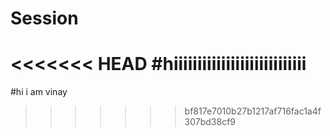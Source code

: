 # Session
<<<<<<< HEAD
#hiiiiiiiiiiiiiiiiiiiiiiiiiiii
=======
#hi i am vinay
>>>>>>> bf817e7010b27b1217af716fac1a4f307bd38cf9
